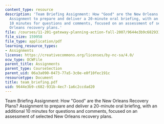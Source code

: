 ```yaml
---
content_type: resource
description: 'Team Briefing Assignment: How "Good" are the New Orleans Recovery Plans?
  Assignment to prepare and deliver a 20-minute oral briefing, with an additional
  10 minutes for questions and comments, focused on an assessment of selected New
  Orleans recovery plans.'
file: /courses/11-201-gateway-planning-action-fall-2007/9644e3b9c682931b4ec71a6c2ccdad20_team_briefing.pdf
file_size: 159958
file_type: application/pdf
learning_resource_types:
- Assignments
license: https://creativecommons.org/licenses/by-nc-sa/4.0/
ocw_type: OCWFile
parent_title: Assignments
parent_type: CourseSection
parent_uid: 06a3a090-0473-77a5-3c0e-e0f10fec191c
resourcetype: Document
title: team_briefing.pdf
uid: 9644e3b9-c682-931b-4ec7-1a6c2ccdad20
---
```

Team Briefing Assignment: How "Good" are the New Orleans Recovery Plans? Assignment to prepare and deliver a 20-minute oral briefing, with an additional 10 minutes for questions and comments, focused on an assessment of selected New Orleans recovery plans.